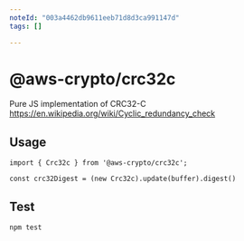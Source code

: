 ```yaml
---
noteId: "003a4462db9611eeb71d8d3ca991147d"
tags: []

---
```


# @aws-crypto/crc32c

Pure JS implementation of CRC32-C https://en.wikipedia.org/wiki/Cyclic_redundancy_check

## Usage

```
import { Crc32c } from '@aws-crypto/crc32c';

const crc32Digest = (new Crc32c).update(buffer).digest()

```

## Test

`npm test`
